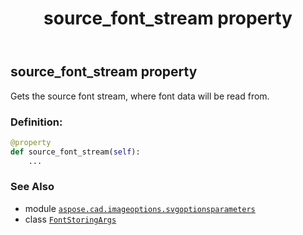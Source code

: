 ﻿---
title: source_font_stream property
second_title: Aspose.CAD for Python via .NET API References
description: 
type: docs
weight: 80
url: /python-net/aspose.cad.imageoptions.svgoptionsparameters/fontstoringargs/source_font_stream/
is_root: false
---

## source_font_stream property


Gets the source font stream, where font data will be read from.
### Definition:
```python
@property
def source_font_stream(self):
    ...
```

### See Also
* module [`aspose.cad.imageoptions.svgoptionsparameters`](../../)
* class [`FontStoringArgs`](/cad/python-net/aspose.cad.imageoptions.svgoptionsparameters/fontstoringargs)
